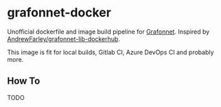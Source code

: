 # grafonnet-docker
Unofficial dockerfile and image build pipeline for [Grafonnet](https://github.com/grafana/grafonnet-lib). Inspired by [AndrewFarley/grafonnet-lib-dockerhub](https://github.com/AndrewFarley/grafonnet-lib-dockerhub).

This image is fit for local builds, Gitlab CI, Azure DevOps CI and probably more.

## How To
TODO


